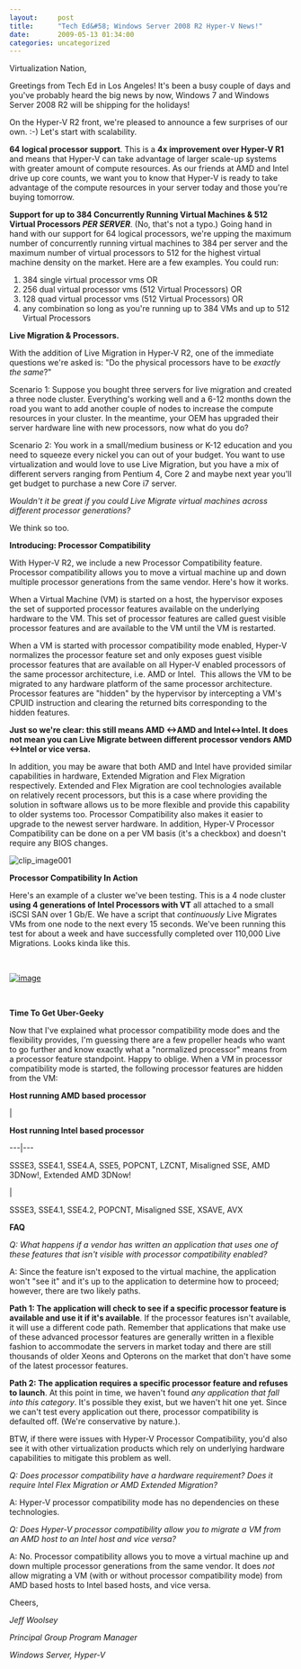 ```yaml
---
layout:     post
title:      "Tech Ed&#58; Windows Server 2008 R2 Hyper-V News!"
date:       2009-05-13 01:34:00
categories: uncategorized
---
```

Virtualization Nation,

Greetings from Tech Ed in Los Angeles! It's been a busy couple of days and you've probably heard the big news by now, Windows 7 and Windows Server 2008 R2 will be shipping for the holidays!

On the Hyper-V R2 front, we're pleased to announce a few surprises of our own. :-) Let's start with scalability.

**64 logical processor support**. This is a **4x improvement over Hyper-V R1** and means that Hyper-V can take advantage of larger scale-up systems with greater amount of compute resources. As our friends at AMD and Intel drive up core counts, we want you to know that Hyper-V is ready to take advantage of the compute resources in your server today and those you're buying tomorrow.

**Support for up to 384 Concurrently Running Virtual Machines & 512 Virtual Processors _PER SERVER_**. (No, that's not a typo.) Going hand in hand with our support for 64 logical processors, we're upping the maximum number of concurrently running virtual machines to 384 per server and the maximum number of virtual processors to 512 for the highest virtual machine density on the market. Here are a few examples. You could run:

  1. 384 single virtual processor vms OR
  2. 256 dual virtual processor vms (512 Virtual Processors) OR
  3. 128 quad virtual processor vms (512 Virtual Processors) OR
  4. any combination so long as you're running up to 384 VMs and up to 512 Virtual Processors



**Live Migration & Processors.**

With the addition of Live Migration in Hyper-V R2, one of the immediate questions we're asked is: "Do the physical processors have to be _exactly the same_?"

Scenario 1: Suppose you bought three servers for live migration and created a three node cluster. Everything's working well and a 6-12 months down the road you want to add another couple of nodes to increase the compute resources in your cluster. In the meantime, your OEM has upgraded their server hardware line with new processors, now what do you do?

Scenario 2: You work in a small/medium business or K-12 education and you need to squeeze every nickel you can out of your budget. You want to use virtualization and would love to use Live Migration, but you have a mix of different servers ranging from Pentium 4, Core 2 and maybe next year you'll get budget to purchase a new Core i7 server.

_Wouldn't it be great if you could Live Migrate virtual machines across different processor generations?_

We think so too.

**Introducing: Processor Compatibility**

With Hyper-V R2, we include a new Processor Compatibility feature. Processor compatibility allows you to move a virtual machine up and down multiple processor generations from the same vendor. Here's how it works.

When a Virtual Machine (VM) is started on a host, the hypervisor exposes the set of supported processor features available on the underlying hardware to the VM. This set of processor features are called guest visible processor features and are available to the VM until the VM is restarted. 

When a VM is started with processor compatibility mode enabled, Hyper-V normalizes the processor feature set and only exposes guest visible processor features that are available on all Hyper-V enabled processors of the same processor architecture, i.e. AMD or Intel.  This allows the VM to be migrated to any hardware platform of the same processor architecture. Processor features are "hidden" by the hypervisor by intercepting a VM's CPUID instruction and clearing the returned bits corresponding to the hidden features.

__Just so we're clear: this still means AMD <->AMD and Intel<->Intel. It does **not** mean you can Live Migrate between different processor vendors AMD <->Intel or vice versa.__

In addition, you may be aware that both AMD and Intel have provided similar capabilities in hardware, Extended Migration and Flex Migration respectively. Extended and Flex Migration are cool technologies available on relatively recent processors, but this is a case where providing the solution in software allows us to be more flexible and provide this capability to older systems too. Processor Compatibility also makes it easier to upgrade to the newest server hardware. In addition, Hyper-V Processor Compatibility can be done on a per VM basis (it's a checkbox) and doesn't require any BIOS changes.

![clip_image001](https://msdnshared.blob.core.windows.net/media/TNBlogsFS/BlogFileStorage/blogs_technet/virtualization/WindowsLiveWriter/TechEdWindowsServer2008R2ShippingfortheH_146F6/clip_image001_thumb.jpg)

**Processor Compatibility In Action**

Here's an example of a cluster we've been testing. This is a 4 node cluster **using 4 generations of Intel Processors with VT** all attached to a small iSCSI SAN over 1 Gb/E. We have a script that _continuously_ Live Migrates VMs from one node to the next every 15 seconds. We've been running this test for about a week and have successfully completed over 110,000 Live Migrations. Looks kinda like this.

 

[![image](https://msdnshared.blob.core.windows.net/media/TNBlogsFS/BlogFileStorage/blogs_technet/virtualization/WindowsLiveWriter/TechEdWindowsServer2008R2ShippingfortheH_146F6/image_thumb.png)](https://msdnshared.blob.core.windows.net/media/TNBlogsFS/BlogFileStorage/blogs_technet/virtualization/WindowsLiveWriter/TechEdWindowsServer2008R2ShippingfortheH_146F6/image_2.png)

 

**Time To Get Uber-Geeky**

Now that I've explained what processor compatibility mode does and the flexibility provides, I'm guessing there are a few propeller heads who want to go further and know exactly what a "normalized processor" means from a processor feature standpoint. Happy to oblige. When a VM in processor compatibility mode is started, the following processor features are hidden from the VM:

**Host running AMD based processor**

| 

**Host running Intel based processor**  
  
---|---  
  
SSSE3, SSE4.1, SSE4.A, SSE5, POPCNT, LZCNT, Misaligned SSE, AMD 3DNow!, Extended AMD 3DNow!

| 

SSSE3, SSE4.1, SSE4.2, POPCNT, Misaligned SSE, XSAVE, AVX  
  
**FAQ**

_Q: What happens if a vendor has written an application that uses one of these features that isn't visible with processor compatibility enabled?_

A: Since the feature isn't exposed to the virtual machine, the application won't "see it" and it's up to the application to determine how to proceed; however, there are two likely paths.

**Path 1: The application will check to see if a specific processor feature is available and use it if it's available**. If the processor features isn't available, it will use a different code path. Remember that applications that make use of these advanced processor features are generally written in a flexible fashion to accommodate the servers in market today and there are still thousands of older Xeons and Opterons on the market that don't have some of the latest processor features.

**Path 2: The application requires a specific processor feature and refuses to launch**. At this point in time, we haven't found _any application that fall into this category_. It's possible they exist, but we haven't hit one yet. Since we can't test every application out there, processor compatibility is defaulted off. (We're conservative by nature.).

BTW, if there were issues with Hyper-V Processor Compatibility, you'd also see it with other virtualization products which rely on underlying hardware capabilities to mitigate this problem as well.

_Q: Does processor compatibility have a hardware requirement? Does it require Intel Flex Migration or AMD Extended Migration?_

A: Hyper-V processor compatibility mode has no dependencies on these technologies.

_Q: Does Hyper-V processor compatibility allow you to migrate a VM from an AMD host to an Intel host and vice versa?_

A: No. Processor compatibility allows you to move a virtual machine up and down multiple processor generations from the same vendor. It does _not_ allow migrating a VM (with or without processor compatibility mode) from AMD based hosts to Intel based hosts, and vice versa. 

Cheers,

_Jeff Woolsey_

_Principal Group Program Manager_

_Windows Server, Hyper-V_
